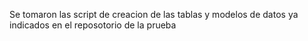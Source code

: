 Se tomaron las script de creacion de las tablas y modelos de datos ya indicados en el reposotorio de la prueba 
